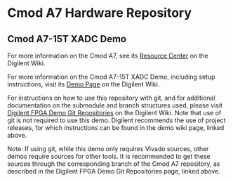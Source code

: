 # Cmod A7 Hardware Repository

## Cmod A7-15T XADC Demo

For more information on the Cmod A7, see its [Resource Center](https://reference.digilentinc.com/reference/programmable-logic/cmod-a7/start) on the Digilent Wiki.

For more information on the Cmod A7-15T XADC Demo, including setup instructions, visit its [Demo Page](https://reference.digilentinc.com/reference/programmable-logic/cmod-a7/demos/xadc) on the Digilent Wiki.

For instructions on how to use this repository with git, and for additional documentation on the submodule and branch structures used, please visit [Digilent FPGA Demo Git Repositories](https://reference.digilentinc.com/reference/programmable-logic/documents/git) on the Digilent Wiki. Note that use of git is not required to use this demo. Digilent recommends the use of project releases, for which instructions can be found in the demo wiki page, linked above.

Note: If using git, while this demo only requires Vivado sources, other demos require sources for other tools. It is recommended to get these sources through the corresponding branch of the Cmod A7 repository, as described in the Digilent FPGA Demo Git Repositories page, linked above.